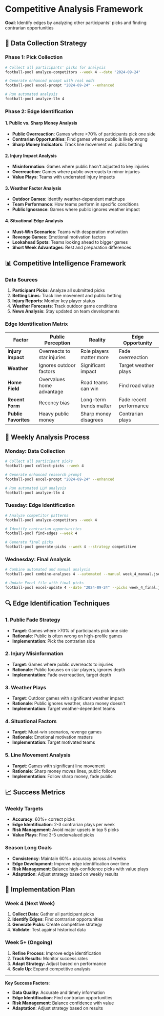 # Competitive Analysis Framework
**Goal**: Identify edges by analyzing other participants' picks and finding contrarian opportunities

## 🎯 **Data Collection Strategy**

### **Phase 1: Pick Collection**
```bash
# Collect all participants' picks for analysis
football-pool analyze-competitors --week 4 --date "2024-09-24"

# Generate enhanced prompt with real odds
football-pool excel-prompt "2024-09-24" --enhanced

# Run automated analysis
football-pool analyze-llm 4
```

### **Phase 2: Edge Identification**

#### **1. Public vs. Sharp Money Analysis**
- **Public Overreaction**: Games where >70% of participants pick one side
- **Contrarian Opportunities**: Find games where public is likely wrong
- **Sharp Money Indicators**: Track line movement vs. public betting

#### **2. Injury Impact Analysis**
- **Misinformation**: Games where public hasn't adjusted to key injuries
- **Overreaction**: Games where public overreacts to minor injuries
- **Value Plays**: Teams with underrated injury impacts

#### **3. Weather Factor Analysis**
- **Outdoor Games**: Identify weather-dependent matchups
- **Team Performance**: How teams perform in specific conditions
- **Public Ignorance**: Games where public ignores weather impact

#### **4. Situational Edge Analysis**
- **Must-Win Scenarios**: Teams with desperation motivation
- **Revenge Games**: Emotional motivation factors
- **Lookahead Spots**: Teams looking ahead to bigger games
- **Short Week Advantages**: Rest and preparation differences

## 📊 **Competitive Intelligence Framework**

### **Data Sources**
1. **Participant Picks**: Analyze all submitted picks
2. **Betting Lines**: Track line movement and public betting
3. **Injury Reports**: Monitor key player status
4. **Weather Forecasts**: Track outdoor game conditions
5. **News Analysis**: Stay updated on team developments

### **Edge Identification Matrix**

| Factor | Public Perception | Reality | Edge Opportunity |
|--------|------------------|---------|------------------|
| **Injury Impact** | Overreacts to star injuries | Role players matter more | Fade overreaction |
| **Weather** | Ignores outdoor factors | Significant impact | Target weather plays |
| **Home Field** | Overvalues home advantage | Road teams can win | Find road value |
| **Recent Form** | Recency bias | Long-term trends matter | Fade recent performance |
| **Public Favorites** | Heavy public money | Sharp money disagrees | Contrarian plays |

## 🎯 **Weekly Analysis Process**

### **Monday: Data Collection**
```bash
# Collect all participant picks
football-pool collect-picks --week 4

# Generate enhanced research prompt
football-pool excel-prompt "2024-09-24" --enhanced

# Run automated LLM analysis
football-pool analyze-llm 4
```

### **Tuesday: Edge Identification**
```bash
# Analyze competitor patterns
football-pool analyze-competitors --week 4

# Identify contrarian opportunities
football-pool find-edges --week 4

# Generate final picks
football-pool generate-picks --week 4 --strategy competitive
```

### **Wednesday: Final Analysis**
```bash
# Combine automated and manual analysis
football-pool combine-analyses 4 --automated --manual week_4_manual.json

# Update Excel file with final picks
football-pool excel-update 4 --date "2024-09-24" --picks week_4_final.json
```

## 🔍 **Edge Identification Techniques**

### **1. Public Fade Strategy**
- **Target**: Games where >70% of participants pick one side
- **Rationale**: Public is often wrong on high-profile games
- **Implementation**: Pick the contrarian side

### **2. Injury Misinformation**
- **Target**: Games where public overreacts to injuries
- **Rationale**: Public focuses on star players, ignores depth
- **Implementation**: Fade overreaction, target depth

### **3. Weather Plays**
- **Target**: Outdoor games with significant weather impact
- **Rationale**: Public ignores weather, sharp money doesn't
- **Implementation**: Target weather-dependent teams

### **4. Situational Factors**
- **Target**: Must-win scenarios, revenge games
- **Rationale**: Emotional motivation matters
- **Implementation**: Target motivated teams

### **5. Line Movement Analysis**
- **Target**: Games with significant line movement
- **Rationale**: Sharp money moves lines, public follows
- **Implementation**: Follow sharp money, fade public

## 📈 **Success Metrics**

### **Weekly Targets**
- **Accuracy**: 60%+ correct picks
- **Edge Identification**: 2-3 contrarian plays per week
- **Risk Management**: Avoid major upsets in top 5 picks
- **Value Plays**: Find 3-5 undervalued picks

### **Season Long Goals**
- **Consistency**: Maintain 60%+ accuracy across all weeks
- **Edge Development**: Improve edge identification over time
- **Risk Management**: Balance high-confidence picks with value plays
- **Adaptation**: Adjust strategy based on weekly results

## 🎯 **Implementation Plan**

### **Week 4 (Next Week)**
1. **Collect Data**: Gather all participant picks
2. **Identify Edges**: Find contrarian opportunities
3. **Generate Picks**: Create competitive strategy
4. **Validate**: Test against historical data

### **Week 5+ (Ongoing)**
1. **Refine Process**: Improve edge identification
2. **Track Results**: Monitor success rates
3. **Adapt Strategy**: Adjust based on performance
4. **Scale Up**: Expand competitive analysis

---

**Key Success Factors**:
- **Data Quality**: Accurate and timely information
- **Edge Identification**: Find contrarian opportunities
- **Risk Management**: Balance confidence with value
- **Adaptation**: Adjust strategy based on results
